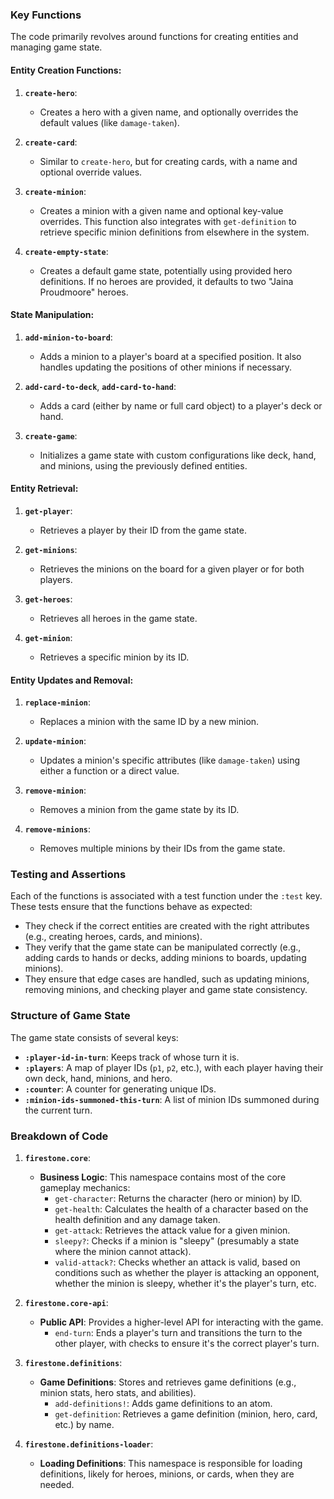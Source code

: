 ### Key Functions

The code primarily revolves around functions for creating entities and managing game state.

#### Entity Creation Functions:

1. **`create-hero`**:
    
    - Creates a hero with a given name, and optionally overrides the default values (like `damage-taken`).
2. **`create-card`**:
    
    - Similar to `create-hero`, but for creating cards, with a name and optional override values.
3. **`create-minion`**:
    
    - Creates a minion with a given name and optional key-value overrides. This function also integrates with `get-definition` to retrieve specific minion definitions from elsewhere in the system.
4. **`create-empty-state`**:
    
    - Creates a default game state, potentially using provided hero definitions. If no heroes are provided, it defaults to two "Jaina Proudmoore" heroes.

#### State Manipulation:

1. **`add-minion-to-board`**:
    
    - Adds a minion to a player's board at a specified position. It also handles updating the positions of other minions if necessary.
2. **`add-card-to-deck`**, **`add-card-to-hand`**:
    
    - Adds a card (either by name or full card object) to a player's deck or hand.
3. **`create-game`**:
    
    - Initializes a game state with custom configurations like deck, hand, and minions, using the previously defined entities.

#### Entity Retrieval:

1. **`get-player`**:
    
    - Retrieves a player by their ID from the game state.
2. **`get-minions`**:
    
    - Retrieves the minions on the board for a given player or for both players.
3. **`get-heroes`**:
    
    - Retrieves all heroes in the game state.
4. **`get-minion`**:
    
    - Retrieves a specific minion by its ID.

#### Entity Updates and Removal:

1. **`replace-minion`**:
    
    - Replaces a minion with the same ID by a new minion.
2. **`update-minion`**:
    
    - Updates a minion's specific attributes (like `damage-taken`) using either a function or a direct value.
3. **`remove-minion`**:
    
    - Removes a minion from the game state by its ID.
4. **`remove-minions`**:
    
    - Removes multiple minions by their IDs from the game state.

### Testing and Assertions

Each of the functions is associated with a test function under the `:test` key. These tests ensure that the functions behave as expected:

- They check if the correct entities are created with the right attributes (e.g., creating heroes, cards, and minions).
- They verify that the game state can be manipulated correctly (e.g., adding cards to hands or decks, adding minions to boards, updating minions).
- They ensure that edge cases are handled, such as updating minions, removing minions, and checking player and game state consistency.

### Structure of Game State

The game state consists of several keys:

- **`:player-id-in-turn`**: Keeps track of whose turn it is.
- **`:players`**: A map of player IDs (`p1`, `p2`, etc.), with each player having their own deck, hand, minions, and hero.
- **`:counter`**: A counter for generating unique IDs.
- **`:minion-ids-summoned-this-turn`**: A list of minion IDs summoned during the current turn.


### Breakdown of Code

1. **`firestone.core`**:
    
    - **Business Logic**: This namespace contains most of the core gameplay mechanics:
        - `get-character`: Returns the character (hero or minion) by ID.
        - `get-health`: Calculates the health of a character based on the health definition and any damage taken.
        - `get-attack`: Retrieves the attack value for a given minion.
        - `sleepy?`: Checks if a minion is "sleepy" (presumably a state where the minion cannot attack).
        - `valid-attack?`: Checks whether an attack is valid, based on conditions such as whether the player is attacking an opponent, whether the minion is sleepy, whether it's the player's turn, etc.
2. **`firestone.core-api`**:
    
    - **Public API**: Provides a higher-level API for interacting with the game.
        - `end-turn`: Ends a player's turn and transitions the turn to the other player, with checks to ensure it's the correct player's turn.
3. **`firestone.definitions`**:
    
    - **Game Definitions**: Stores and retrieves game definitions (e.g., minion stats, hero stats, and abilities).
        - `add-definitions!`: Adds game definitions to an atom.
        - `get-definition`: Retrieves a game definition (minion, hero, card, etc.) by name.
4. **`firestone.definitions-loader`**:
    
    - **Loading Definitions**: This namespace is responsible for loading definitions, likely for heroes, minions, or cards, when they are needed.